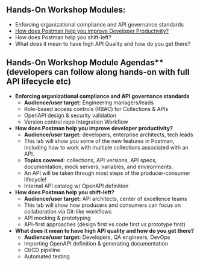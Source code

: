 ## Hands-On Workshop Modules:
 * Enforcing organizational compliance and API governance standards
 * [How does Postman help you improve Developer Productivity?](workshop_developer_productivity.md)
 * How does Postman help you shift-left?
 * What does it mean to have high API Quality and how do you get there?

## Hands-On Workshop Module Agendas** (developers can follow along hands-on with full API lifecycle etc)
 * **Enforcing organizational compliance and API governance standards**
     * **Audience/user target:** Engineering managers/leads
     * Role-based access controls (RBAC) for Collections & APIs
     * OpenAPI design & security validation
     * Version control repo Integration Workflow
 * **How does Postman help you improve developer productivity?**
     * **Audience/user target:** developers, enterprise architects, tech leads
     * This lab will show you some of the new features in Postman, including how to work with multiple collections associated with an API.
     * **Topics covered**: collections, API versions, API specs, documentation, mock servers, variables, and environments.
     * An API will be taken through most steps of the producer-consumer lifecycle!
     * Internal API catalog w/ OpenAPI definition
 * **How does Postman help you shift-left?**
     * **Audience/user target:** API architects, center of excellence teams
     * This lab will show how producers and consumers can focus on collaboration via Git-like workflows
     * API mocking & prototyping
     * API-first approaches (design first vs code first vs prototype first)
 * **What does it mean to have high API quality and how do you get there?**
     * **Audience/user target:** Developers, QA engineers, DevOps
     * Importing OpenAPI definition & generating documentation
     * CI/CD pipeline
     * Automated testing

